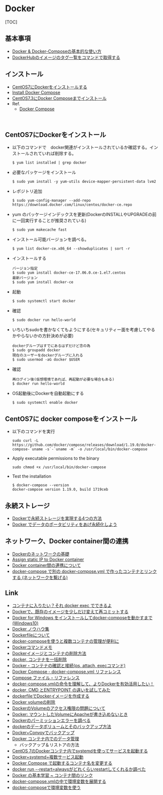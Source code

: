 
# Docker

[TOC]

## 基本事項

* [Docker & Docker-Composeの基本的な使い方](https://qiita.com/koka/items/3d3d4ee5680f92a0ad89)
* [DockerHubのイメージのタグ一覧をコマンドで取得する](www.mazn.net/blog/2015/12/26/1548.html)



## インストール

* [CentOS7にDockerをインストールする](https://qiita.com/inakadegaebal/items/be9fecce813cebec5986)
* [Install Docker Compose](https://docs.docker.com/compose/install/)
* [CentOS7.3にDocker Composeまでインストール](https://qiita.com/sawadashota/items/2bed41598d825d488701)
* Ref.
  * [Docker Compose](https://github.com/docker/compose)


​


## CentOS7にDockerをインストール

* 以下のコマンドで　docker関連がインストールされているか確認する。インストールされていれば削除する。

  ```
  $ yum list installed | grep docker
  ```

* 必要なパッケージをインストール

  ```
  $ sudo yum install -y yum-utils device-mapper-persistent-data lvm2

  ```

* レポジトリ追加

  ```
  $ sudo yum-config-manager --add-repo https://download.docker.com/linux/centos/docker-ce.repo
  ```

* yum のパッケージインデックスを更新(DockerのINSTALLやUPGRADEの前に一回実行することが推奨されている)

  ```
  $ sudo yum makecache fast
  ```

* インストール可能バージョンを調べる。

  ```
  $ yum list docker-ce.x86_64 --showduplicates | sort -r
  ```

* インストールする

  ```
  バージョン指定
  $ sudo yum install docker-ce-17.06.0.ce-1.el7.centos
  最新バージョン
  $ sudo yum install docker-ce

  ```

* 起動

  ```
  $ sudo systemctl start docker
  ```

* 確認

  ```
  $ sudo docker run hello-world
  ```

* いちいちsudoを書かなくてもようにする(セキュリティー面を考慮してやるかやらないかの方針決めが必要)

  ```
  dockerグループはすでにあるはずだけど念の為
  $ sudo groupadd docker
  現在のユーザーをdockerグループに入れる
  $ sudo usermod -aG docker $USER
  ```

* 確認

  ```
  再ログイン後(仮想環境であれば、再起動が必要な場合もある)
  $ docker run hello-world
  ```

* OS起動後にDockerを自動起動にする

  ```
  $ sudo systemctl enable docker
  ```


## CentOS7に docker composeをインストール

* 以下のコマンドを実行

  ```
  sudo curl -L https://github.com/docker/compose/releases/download/1.19.0/docker-compose-`uname -s`-`uname -m` -o /usr/local/bin/docker-compose
  ```

* Apply executable permissions to the binary

  ```
  sudo chmod +x /usr/local/bin/docker-compose
  ```

* Test the installation

  ```
  $ docker-compose --version
  docker-compose version 1.19.0, build 1719ceb
  ```


## 永続ストレージ

* [Dockerで永続ストレージを実現する4つの方法](http://techtarget.itmedia.co.jp/tt/news/1612/16/news01.html)
* [Docker でデータのポータビリティをあげ永続化しよう](https://qiita.com/mopemope/items/b05ff7f603a5ad74bf55)

## ネットワーク、Docker container間の連携

* [Dockerのネットワークの基礎](https://deeeet.com/writing/2014/05/11/docker-network/)
* [Assign static IP to Docker container](https://stackoverflow.com/questions/27937185/assign-static-ip-to-docker-container)
* [Docker container間の連携について](https://qiita.com/taka4sato/items/b1bf33941a1ec8b69fd2)
* [docker-compose で別の docker-compose.yml で作ったコンテナとリンクする (ネットワークを繋げる)](https://qiita.com/reneice/items/20e981062b093264cd0a)

## Link

* [コンテナに入りたい？それ docker exec でできるよ](https://qiita.com/yosisa/items/a5670e4da3ff22e9411a)
* [Dockerで、既存のイメージを少しだけ変えて再コミットする](https://qiita.com/udzura/items/484073046e2437c83a8c)
* [Docker for Windows をインストールしてdocker-composeを動かすまで(Windows10)](https://qiita.com/chr/items/184b6af37d105bdad145)
* [Docker ノウハウ集](https://qiita.com/hana_shin/items/392bd01be6aff9fc1dd4)
* [Dockerfileについて](https://qiita.com/tanan/items/e79a5dc1b54ca830ac21)
* [docker-composeを使うと複数コンテナの管理が便利に](https://qiita.com/y_hokkey/items/d51e69c6ff4015e85fce)
* [Dockerコマンドメモ](https://qiita.com/curseoff/items/a9e64ad01d673abb6866)
* [Dockerイメージとコンテナの削除方法](https://qiita.com/tifa2chan/items/e9aa408244687a63a0ae)
* [docker, コンテナを一括削除](https://qiita.com/ozhaan/items/9e2090da22ffd6c7ad2a)
* [Docker・コンテナの確認と接続(ps, attach, execコマンド)](http://www.ajisaba.net/develop/docker/docker_attach.html)
* [Docker Compose - docker-compose.yml リファレンス](https://qiita.com/zembutsu/items/9e9d80e05e36e882caaa)
* [Compose ファイル・リファレンス](http://docs.docker.jp/compose/compose-file.html)
* [docker-compose.ymlの命令を理解して、よりDockerを有効活用したい！](http://aspec7.hateblo.jp/entry/2015/11/08/134228)
* [docker, CMD とENTRYPOINT の違いを試してみた](https://qiita.com/hihihiroro/items/d7ceaadc9340a4dbeb8f)
* [dockerfileでDockerイメージを作成する](https://qiita.com/umchifre/items/0447c58173b051510f78)
* [Docker volumeの削除](https://qiita.com/Ikumi/items/b319a12d7e2c9f7b904d)
* [DockerのVolumeのアクセス権限の問題について](https://qiita.com/mrk_21/items/137b0c39e09c3ed6c95a)
* [Docker: マウントしたVolumeにApacheが書き込めないとき](https://qiita.com/suin/items/3a0361102af83d0b69aa)
* [Dockerのパーミッションエラーを調べる](https://qiita.com/reflet/items/3516400c37c4f5b0cd6d)
* [dockerのデータボリュームとそのバックアップ方法](https://qiita.com/74th/items/41393f506d223850f2c3)
* [Docker+Convoyでバックアップ](https://qiita.com/kuri_hei/items/50c50b5430426f04cc25)
* [Docker コンテナ内でのデータ管理](https://qiita.com/t-yotsu/items/82572b1749964671fb2f)
  * バックアップ＆リストアの方法
* [CentOS 7のDockerコンテナ内でsystemdを使ってサービスを起動する](https://qiita.com/yunano/items/9637ee21a71eba197345)
* [Docker+systemd+複数サービス起動](https://qiita.com/kuri_hei/items/bccd699af8c77a9463c4)
* [Docker Compose で起動するコンテナ名を変更する](https://qiita.com/ymm1x/items/56961f8e2ffb48b8dbe3)
* [docker run --restart=alwaysがどれくらいrestartしてくれるか調べた](https://qiita.com/manabuishiirb/items/f7edf11572f9256018b2)
* [Docker の基本学習 ~ コンテナ間のリンク](https://qiita.com/Arturias/items/75828479c1f9eb8d43fa)
* [docker-compose.ymlの中で環境変数を展開する](https://qiita.com/friedaji/items/c1894821a2c49395cfd7)
* [docker-composeで環境変数を使う](http://blog.brains-tech.co.jp/entry/2017/12/01/170600)


